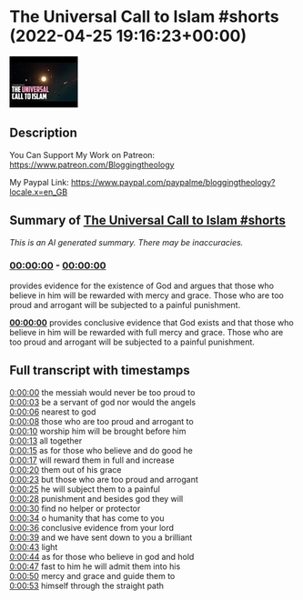 # The Universal Call to Islam #shorts (2022-04-25 19:16:23+00:00)

![alt The Universal Call to Islam #shorts](j5eEe4cPxdM.jpg "The Universal Call to Islam #shorts")

## Description

You Can Support My Work on Patreon:
https://www.patreon.com/Bloggingtheology

My Paypal Link: 
https://www.paypal.com/paypalme/bloggingtheology?locale.x=en_GB

## Summary of [The Universal Call to Islam #shorts](https://www.youtube.com/watch?v=j5eEe4cPxdM)


*This is an AI generated summary. There may be inaccuracies. [](/)*

### [00:00:00](https://www.youtube.com/watch?v=j5eEe4cPxdM&t=0) - [00:00:00](https://www.youtube.com/watch?v=j5eEe4cPxdM&t=0)

 provides evidence for the existence of God and argues that those who believe in him will be rewarded with mercy and grace. Those who are too proud and arrogant will be subjected to a painful punishment.

**[00:00:00](https://www.youtube.com/watch?v=j5eEe4cPxdM&t=0)**  provides conclusive evidence that God exists and that those who believe in him will be rewarded with full mercy and grace. Those who are too proud and arrogant will be subjected to a painful punishment.

## Full transcript with timestamps

[0:00:00](https://youtu.be/j5eEe4cPxdM?t=0) the messiah would never be too proud to  
[0:00:03](https://youtu.be/j5eEe4cPxdM?t=3) be a servant of god nor would the angels  
[0:00:06](https://youtu.be/j5eEe4cPxdM?t=6) nearest to god  
[0:00:08](https://youtu.be/j5eEe4cPxdM?t=8) those who are too proud and arrogant to  
[0:00:10](https://youtu.be/j5eEe4cPxdM?t=10) worship him will be brought before him  
[0:00:13](https://youtu.be/j5eEe4cPxdM?t=13) all together  
[0:00:15](https://youtu.be/j5eEe4cPxdM?t=15) as for those who believe and do good he  
[0:00:17](https://youtu.be/j5eEe4cPxdM?t=17) will reward them in full and increase  
[0:00:20](https://youtu.be/j5eEe4cPxdM?t=20) them out of his grace  
[0:00:23](https://youtu.be/j5eEe4cPxdM?t=23) but those who are too proud and arrogant  
[0:00:25](https://youtu.be/j5eEe4cPxdM?t=25) he will subject them to a painful  
[0:00:28](https://youtu.be/j5eEe4cPxdM?t=28) punishment and besides god they will  
[0:00:30](https://youtu.be/j5eEe4cPxdM?t=30) find no helper or protector  
[0:00:34](https://youtu.be/j5eEe4cPxdM?t=34) o humanity that has come to you  
[0:00:36](https://youtu.be/j5eEe4cPxdM?t=36) conclusive evidence from your lord  
[0:00:39](https://youtu.be/j5eEe4cPxdM?t=39) and we have sent down to you a brilliant  
[0:00:43](https://youtu.be/j5eEe4cPxdM?t=43) light  
[0:00:44](https://youtu.be/j5eEe4cPxdM?t=44) as for those who believe in god and hold  
[0:00:47](https://youtu.be/j5eEe4cPxdM?t=47) fast to him he will admit them into his  
[0:00:50](https://youtu.be/j5eEe4cPxdM?t=50) mercy and grace and guide them to  
[0:00:53](https://youtu.be/j5eEe4cPxdM?t=53) himself through the straight path  
